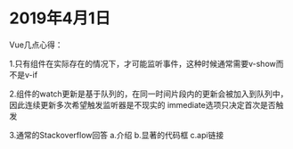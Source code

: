 # 2019年4月1日
Vue几点心得：

1.只有组件在实际存在的情况下，才可能监听事件，这种时候通常需要v-show而不是v-if

2.组件的watch更新是基于队列的，在同一时间片段内的更新会被加入到队列中，因此连续更新多次希望触发监听器是不现实的
immediate选项只决定首次是否触发

3.通常的Stackoverflow回答
 a.介绍
 b.显著的代码框
 c.api链接
